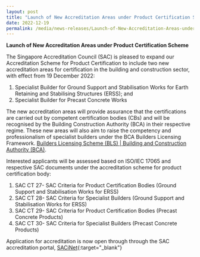 ```yaml
---
layout: post
title: "Launch of New Accreditation Areas under Product Certification Scheme"
date: 2022-12-19
permalink: /media/news-releases/Launch-of-New-Accreditation-Areas-under-Product-Certification-Scheme
---
```


**Launch of New Accreditation Areas under Product Certification Scheme**

The Singapore Accreditation Council (SAC) is pleased to expand our Accreditation Scheme for Product Certification to include two new accreditation areas for certification in the building and construction sector, with effect from 19 December 2022: 

1. Specialist Builder for Ground Support and Stabilisation Works for Earth Retaining and Stabilising Structures (ERSS); and 
2. Specialist Builder for Precast Concrete Works


The new accreditation areas will provide assurance that the certifications are carried out by competent certification bodies (CBs) and will be recognised by the Building Construction Authority (BCA) in their respective regime. These new areas will also aim to raise the competency and professionalism of specialist builders under the BCA Builders Licensing Framework. [Builders Licensing Scheme (BLS) | Building and Construction Authority (BCA)](https://www1.bca.gov.sg/procurement/pre-tender-stage/builders-licensing-scheme-bls).

Interested applicants will be assessed based on ISO/IEC 17065 and respective SAC documents under the accreditation scheme for product certification body:
1.	SAC CT 27- SAC Criteria for Product Certification Bodies (Ground Support and Stabilisation Works for ERSS)
2.	SAC CT 28- SAC Criteria for Specialist Builders (Ground Support and Stabilisation Works for ERSS)
3.	SAC CT 29- SAC Criteria for Product Certification Bodies (Precast Concrete Products)
4.	SAC CT 30- SAC Criteria for Specialist Builders (Precast Concrete Products)

Application for accreditation is now open through through the SAC accreditation portal, [SACiNet](https://sacinet.enterprisesg.gov.sg/sac/forms/sacinet/sacinet-logon-external.form){:target="_blank"}


